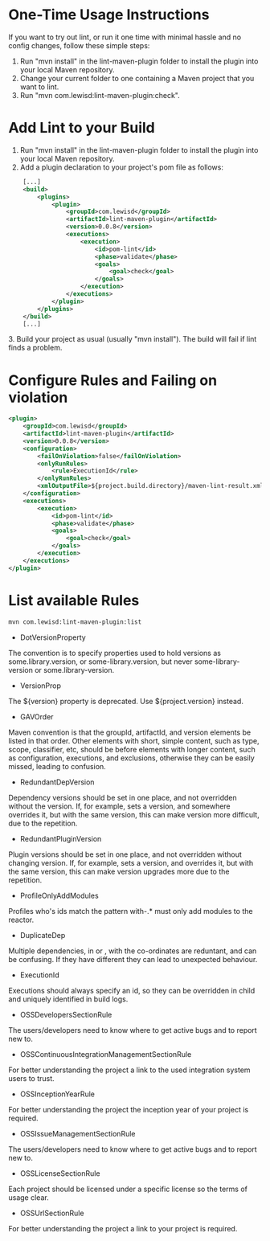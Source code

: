 One-Time Usage Instructions
===========================
If you want to try out lint, or run it one time with minimal hassle and no config changes, follow these simple steps:

1. Run "mvn install" in the lint-maven-plugin folder to install the plugin into your local Maven repository.
2. Change your current folder to one containing a Maven project that you want to lint.
3. Run "mvn com.lewisd:lint-maven-plugin:check".

Add Lint to your Build
===========================
1. Run "mvn install" in the lint-maven-plugin folder to install the plugin into your local Maven repository.
2. Add a plugin declaration to your project's pom file as follows:

```xml
	[...]
	<build>
		<plugins>
			<plugin>
				<groupId>com.lewisd</groupId>
				<artifactId>lint-maven-plugin</artifactId>
				<version>0.0.8</version>
				<executions>
					<execution>
						<id>pom-lint</id>
						<phase>validate</phase>
						<goals>
							<goal>check</goal>
						</goals>
					</execution>
				</executions>
			</plugin>
		</plugins>
	</build>
	[...]
```

3\. Build your project as usual (usually "mvn install"). The build will fail if lint finds a problem.

Configure Rules and Failing on violation
=

```xml
<plugin>
	<groupId>com.lewisd</groupId>
	<artifactId>lint-maven-plugin</artifactId>
	<version>0.0.8</version>
	<configuration>
		<failOnViolation>false</failOnViolation>
		<onlyRunRules>
			<rule>ExecutionId</rule>
		</onlyRunRules>
		<xmlOutputFile>${project.build.directory}/maven-lint-result.xml</xmlOutputFile>
	</configuration>
	<executions>
		<execution>
			<id>pom-lint</id>
			<phase>validate</phase>
			<goals>
				<goal>check</goal>
			</goals>
		</execution>
	</executions>
</plugin>
```

List available Rules
=

```bash
mvn com.lewisd:lint-maven-plugin:list
```

- DotVersionProperty

The convention is to specify properties used to hold versions as some.library.version,
or some-library.version, but never some-library-version or some.library-version.

- VersionProp

The ${version} property is deprecated. Use ${project.version} instead.

- GAVOrder

Maven convention is that the groupId, artifactId, and version elements be listed
in that order. Other elements with short, simple content, such as type, scope, classifier,
etc, should be before elements with longer content, such as configuration, executions,
and exclusions, otherwise they can be easily missed, leading to confusion.

- RedundantDepVersion

Dependency versions should be set in one place, and not overridden without
the version. If, for example, <dependencyManagement> sets a version, and
somewhere overrides it, but with the same version, this can make version
more difficult, due to the repetition.

- RedundantPluginVersion

Plugin versions should be set in one place, and not overridden without changing
version. If, for example, <pluginManagement> sets a version, and <plugins>
overrides it, but with the same version, this can make version upgrades more
due to the repetition.

- ProfileOnlyAddModules

Profiles who's ids match the pattern with-.* must only add modules to the
reactor.

- DuplicateDep

Multiple dependencies, in <dependencies> or <managedDependencies>, with the
co-ordinates are reduntant, and can be confusing. If they have different
they can lead to unexpected behaviour.

- ExecutionId

Executions should always specify an id, so they can be overridden in child
and uniquely identified in build logs.

- OSSDevelopersSectionRule

The users/developers need to know where to get active bugs and to report new
to.

- OSSContinuousIntegrationManagementSectionRule

For better understanding the project a link to the used integration system
users to trust.

- OSSInceptionYearRule

For better understanding the project the inception year of your project is
required.

- OSSIssueManagementSectionRule

The users/developers need to know where to get active bugs and to report new
to.

- OSSLicenseSectionRule

Each project should be licensed under a specific license so the terms of usage
clear.

- OSSUrlSectionRule

For better understanding the project a link to your project is required.
